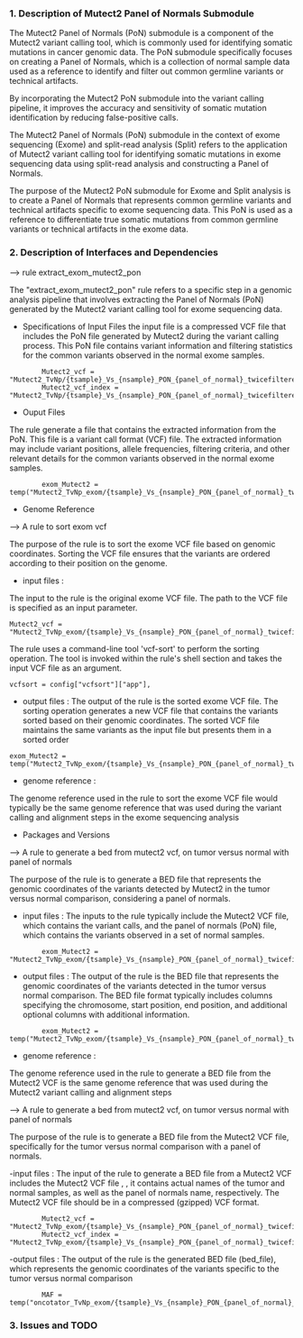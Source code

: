 ### 1. Description of Mutect2 Panel of Normals Submodule

The Mutect2 Panel of Normals (PoN) submodule is a component of the Mutect2 variant calling tool, which is commonly used for identifying somatic mutations in cancer genomic data. The PoN submodule specifically focuses on creating a Panel of Normals, which is a collection of normal sample data used as a reference to identify and filter out common germline variants or technical artifacts.

By incorporating the Mutect2 PoN submodule into the variant calling pipeline, it improves the accuracy and sensitivity of somatic mutation identification by reducing false-positive calls.

The Mutect2 Panel of Normals (PoN) submodule in the context of exome sequencing (Exome) and split-read analysis (Split) refers to the application of Mutect2 variant calling tool for identifying somatic mutations in exome sequencing data using split-read analysis and constructing a Panel of Normals.

The purpose of the Mutect2 PoN submodule for Exome and Split analysis is to create a Panel of Normals that represents common germline variants and technical artifacts specific to exome sequencing data. This PoN is used as a reference to differentiate true somatic mutations from common germline variants or technical artifacts in the exome data.

### 2. Description of Interfaces and Dependencies

--> rule extract_exom_mutect2_pon

The "extract_exom_mutect2_pon" rule refers to a specific step in a genomic analysis pipeline that involves extracting the Panel of Normals (PoN) generated by the Mutect2 variant calling tool for exome sequencing data.

- Specifications of Input Files
the input file is a compressed VCF file that includes the PoN file generated by Mutect2 during the variant calling process. This PoN file contains variant information and filtering statistics for the common variants observed in the normal exome samples.
```
        Mutect2_vcf = "Mutect2_TvNp/{tsample}_Vs_{nsample}_PON_{panel_of_normal}_twicefiltered_TvNp.vcf.gz",
        Mutect2_vcf_index = "Mutect2_TvNp/{tsample}_Vs_{nsample}_PON_{panel_of_normal}_twicefiltered_TvNp.vcf.gz.tbi"
```
- Ouput Files

The rule generate a file that contains the extracted information from the PoN. This file is a variant call format (VCF) file. The extracted information may include variant positions, allele frequencies, filtering criteria, and other relevant details for the common variants observed in the normal exome samples.
```
        exom_Mutect2 = temp("Mutect2_TvNp_exom/{tsample}_Vs_{nsample}_PON_{panel_of_normal}_twicefiltered_TvNp_exom_unsorted.vcf.gz")
```
- Genome Reference

--> A rule to sort exom vcf

The purpose of the rule is to sort the exome VCF file based on genomic coordinates. Sorting the VCF file ensures that the variants are ordered according to their position on the genome.

- input files :

The input to the rule is the original exome VCF file. The path to the VCF file is specified as an input parameter.
```
Mutect2_vcf = "Mutect2_TvNp_exom/{tsample}_Vs_{nsample}_PON_{panel_of_normal}_twicefiltered_TvNp_exom_unsorted.vcf.gz"
```
The rule uses a command-line tool 'vcf-sort' to perform the sorting operation. The tool is invoked within the rule's shell section and takes the input VCF file as an argument.
```
vcfsort = config["vcfsort"]["app"],
```
- output files :
The output of the rule is the sorted exome VCF file. 
The sorting operation generates a new VCF file that contains the variants sorted based on their genomic coordinates. The sorted VCF file maintains the same variants as the input file but presents them in a sorted order
```
exom_Mutect2 = temp("Mutect2_TvNp_exom/{tsample}_Vs_{nsample}_PON_{panel_of_normal}_twicefiltered_TvNp_exom.vcf.gz")
```
- genome reference :

The genome reference used in the rule to sort the exome VCF file would typically be the same genome reference that was used during the variant calling and alignment steps in the exome sequencing analysis

- Packages and Versions

--> A rule to generate a bed from mutect2 vcf, on tumor versus normal with panel of normals

The purpose of the rule is to generate a BED file that represents the genomic coordinates of the variants detected by Mutect2 in the tumor versus normal comparison, considering a panel of normals.

- input files :
The inputs to the rule typically include the Mutect2 VCF file, which contains the variant calls, and the panel of normals (PoN) file, which contains the variants observed in a set of normal samples.
```
        exom_Mutect2 = "Mutect2_TvNp_exom/{tsample}_Vs_{nsample}_PON_{panel_of_normal}_twicefiltered_TvNp_exom.vcf.gz"
```
- output files :
The output of the rule is the BED file that represents the genomic coordinates of the variants detected in the tumor versus normal comparison. The BED file format typically includes columns specifying the chromosome, start position, end position, and additional optional columns with additional information.
```
        exom_Mutect2 = temp("Mutect2_TvNp_exom/{tsample}_Vs_{nsample}_PON_{panel_of_normal}_twicefiltered_TvNp_exom.vcf.gz.tbi")
```
- genome reference :

The genome reference used in the rule to generate a BED file from the Mutect2 VCF is the same genome reference that was used during the Mutect2 variant calling and alignment steps

--> A rule to generate a bed from mutect2 vcf, on tumor versus normal with panel of normals

The purpose of the rule is to generate a BED file from the Mutect2 VCF file, specifically for the tumor versus normal comparison with a panel of normals.

-input files :
The input of the rule to generate a BED file from a Mutect2 VCF includes the Mutect2 VCF file , , it contains actual names of the tumor and normal samples, as well as the panel of normals name, respectively. The Mutect2 VCF file should be in a compressed (gzipped) VCF format.
```
        Mutect2_vcf = "Mutect2_TvNp_exom/{tsample}_Vs_{nsample}_PON_{panel_of_normal}_twicefiltered_TvNp_exom.vcf.gz",
        Mutect2_vcf_index = "Mutect2_TvNp_exom/{tsample}_Vs_{nsample}_PON_{panel_of_normal}_twicefiltered_TvNp_exom.vcf.gz.tbi"
```
-output files :
The output of the rule is the generated BED file (bed_file), which represents the genomic coordinates of the variants specific to the tumor versus normal comparison 
```
        MAF = temp("oncotator_TvNp_exom/{tsample}_Vs_{nsample}_PON_{panel_of_normal}_annotated_TvNp_exom.TCGAMAF")
```

### 3. Issues and TODO
